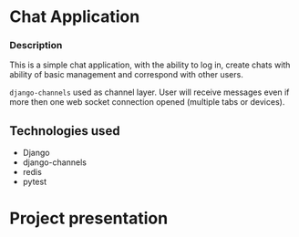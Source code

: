 # Chat Application

### Description

This is a simple chat application, with the ability to log in, create chats with ability of basic management and correspond with other users.

`django-channels` used as channel layer. User will receive messages even if more then one web socket connection opened (multiple tabs or devices).

## Technologies used

- Django
- django-channels
- redis
- pytest

# Project presentation
